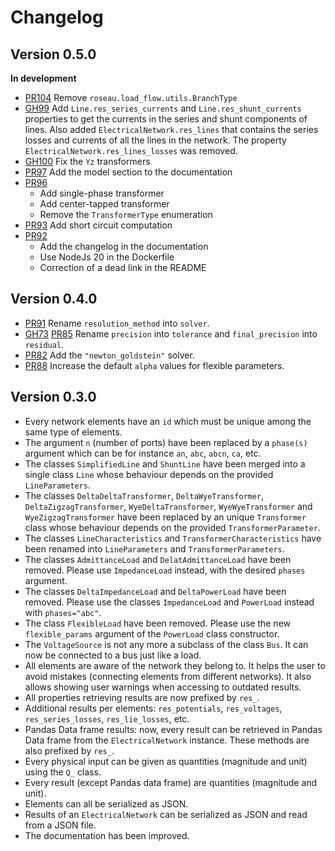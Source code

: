 # Changelog

## Version 0.5.0

**In development**

* [PR104](https://github.com/RoseauTechnologies/Roseau_Load_Flow/pull/104) Remove `roseau.load_flow.utils.BranchType`
* [GH99](https://github.com/RoseauTechnologies/Roseau_Load_Flow/issues/99) Add `Line.res_series_currents`
  and `Line.res_shunt_currents` properties to get the currents in the series and shunt components
  of lines. Also added `ElectricalNetwork.res_lines` that contains the series losses and currents
  of all the lines in the network. The property `ElectricalNetwork.res_lines_losses` was removed.
* [GH100](https://github.com/RoseauTechnologies/Roseau_Load_Flow/issues/100) Fix the `Yz` transformers
* [PR97](https://github.com/RoseauTechnologies/Roseau_Load_Flow/pull/97) Add the model section to the documentation
* [PR96](https://github.com/RoseauTechnologies/Roseau_Load_Flow/pull/96)
  * Add single-phase transformer
  * Add center-tapped transformer
  * Remove the `TransformerType` enumeration
* [PR93](https://github.com/RoseauTechnologies/Roseau_Load_Flow/pull/93) Add short circuit computation
* [PR92](https://github.com/RoseauTechnologies/Roseau_Load_Flow/pull/92)
  * Add the changelog in the documentation
  *  Use NodeJs 20 in the Dockerfile
  *  Correction of a dead link in the README

## Version 0.4.0

* [PR91](https://github.com/RoseauTechnologies/Roseau_Load_Flow/pull/91) Rename `resolution_method` into `solver`.
* [GH73](https://github.com/RoseauTechnologies/Roseau_Load_Flow/issues/73)
  [PR85](https://github.com/RoseauTechnologies/Roseau_Load_Flow/pull/85) Rename `precision` into `tolerance` and
  `final_precision` into `residual`.
* [PR82](https://github.com/RoseauTechnologies/Roseau_Load_Flow/pull/82) Add the `"newton_goldstein"` solver.
* [PR88](https://github.com/RoseauTechnologies/Roseau_Load_Flow/pull/88) Increase the default `alpha` values for
  flexible parameters.

## Version 0.3.0

* Every network elements have an `id` which must be unique among the same type of elements.
* The argument `n` (number of ports) have been replaced by a `phase(s)` argument which can be for
  instance `an`, `abc`, `abcn`, `ca`, etc.
* The classes `SimplifiedLine` and `ShuntLine` have been merged into a single class `Line` whose
  behaviour depends on the provided `LineParameters`.
* The classes `DeltaDeltaTransformer`, `DeltaWyeTransformer`, `DeltaZigzagTransformer`,
  `WyeDeltaTransformer`, `WyeWyeTransformer` and `WyeZigzagTransformer` have been replaced by an
  unique `Transformer` class whose behaviour depends on the provided `TransformerParameter`.
* The classes `LineCharacteristics` and `TransformerCharacteristics` have been renamed into
  `LineParameters` and `TransformerParameters`.
* The classes `AdmittanceLoad` and `DelatAdmittanceLoad` have been removed. Please use
  `ImpedanceLoad` instead, with the desired `phases` argument.
* The classes `DeltaImpedanceLoad` and `DeltaPowerLoad` have been removed. Please use the classes
  `ImpedanceLoad` and `PowerLoad` instead with `phases="abc"`.
* The class `FlexibleLoad` have been removed. Please use the new `flexible_params` argument of the
  `PowerLoad` class constructor.
* The `VoltageSource` is not any more a subclass of the class `Bus`. It can now be connected to a bus
  just like a load.
* All elements are aware of the network they belong to. It helps the user to avoid mistakes
  (connecting elements from different networks). It also allows showing user warnings when accessing
  to outdated results.
* All properties retrieving results are now prefixed by `res_`.
* Additional results per elements: `res_potentials`, `res_voltages`, `res_series_losses`,
  `res_lie_losses`, etc.
* Pandas Data frame results: now, every result can be retrieved in Pandas Data frame from the
  `ElectricalNetwork` instance. These methods are also prefixed by `res_`.
* Every physical input can be given as quantities (magnitude and unit) using the `Q_` class.
* Every result (except Pandas data frame) are quantities (magnitude and unit).
* Elements can all be serialized as JSON.
* Results of an `ElectricalNetwork` can be serialized as JSON and read from a JSON file.
* The documentation has been improved.

<!-- Local Variables: -->
<!-- mode: gfm -->
<!-- fill-column: 100 -->
<!-- coding: utf-8 -->
<!-- ispell-local-dictionary: "british" -->
<!-- End: -->
